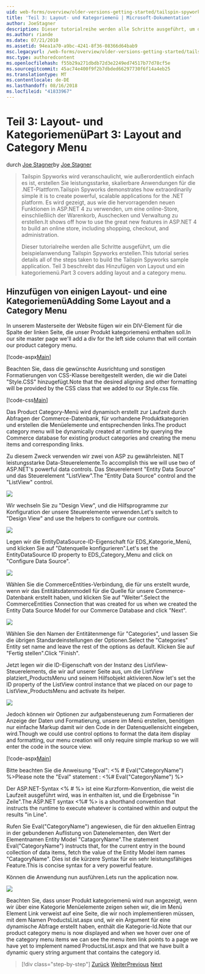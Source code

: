 ```yaml
---
uid: web-forms/overview/older-versions-getting-started/tailspin-spyworks/tailspin-spyworks-part-3
title: 'Teil 3: Layout- und Kategoriemenü | Microsoft-Dokumentation'
author: JoeStagner
description: Dieser tutorialreihe werden alle Schritte ausgeführt, um die beispielanwendung Tailspin Spyworks erstellen. Teil 3 beschreibt das Hinzufügen von Layout und ein kategoriemenü.
ms.author: riande
ms.date: 07/21/2010
ms.assetid: 94ea1a70-a9bc-4241-8f36-08366d64bab9
msc.legacyurl: /web-forms/overview/older-versions-getting-started/tailspin-spyworks/tailspin-spyworks-part-3
msc.type: authoredcontent
ms.openlocfilehash: f55b29a271dbdb72d3e2249ed74517b77d78cf5e
ms.sourcegitcommit: 45ac74e400f9f2b7dbded66297730f6f14a4eb25
ms.translationtype: MT
ms.contentlocale: de-DE
ms.lasthandoff: 08/16/2018
ms.locfileid: "41833967"
---
```

<a name="part-3-layout-and-category-menu"></a><span data-ttu-id="f8735-104">Teil 3: Layout- und Kategoriemenü</span><span class="sxs-lookup"><span data-stu-id="f8735-104">Part 3: Layout and Category Menu</span></span>
====================
<span data-ttu-id="f8735-105">durch [Joe Stagner](https://github.com/JoeStagner)</span><span class="sxs-lookup"><span data-stu-id="f8735-105">by [Joe Stagner](https://github.com/JoeStagner)</span></span>

> <span data-ttu-id="f8735-106">Tailspin Spyworks wird veranschaulicht, wie außerordentlich einfach es ist, erstellen Sie leistungsstarke, skalierbare Anwendungen für die .NET-Plattform.</span><span class="sxs-lookup"><span data-stu-id="f8735-106">Tailspin Spyworks demonstrates how extraordinarily simple it is to create powerful, scalable applications for the .NET platform.</span></span> <span data-ttu-id="f8735-107">Es wird gezeigt, aus wie die hervorragenden neuen Funktionen in ASP.NET 4 zu verwenden, um eine online-Store, einschließlich der Warenkorb, Auschecken und Verwaltung zu erstellen.</span><span class="sxs-lookup"><span data-stu-id="f8735-107">It shows off how to use the great new features in ASP.NET 4 to build an online store, including shopping, checkout, and administration.</span></span>
> 
> <span data-ttu-id="f8735-108">Dieser tutorialreihe werden alle Schritte ausgeführt, um die beispielanwendung Tailspin Spyworks erstellen.</span><span class="sxs-lookup"><span data-stu-id="f8735-108">This tutorial series details all of the steps taken to build the Tailspin Spyworks sample application.</span></span> <span data-ttu-id="f8735-109">Teil 3 beschreibt das Hinzufügen von Layout und ein kategoriemenü.</span><span class="sxs-lookup"><span data-stu-id="f8735-109">Part 3 covers adding layout and a category menu.</span></span>


## <a id="_Toc260221669"></a>  <span data-ttu-id="f8735-110">Hinzufügen von einigen Layout- und eine Kategoriemenü</span><span class="sxs-lookup"><span data-stu-id="f8735-110">Adding Some Layout and a Category Menu</span></span>

<span data-ttu-id="f8735-111">In unserem Masterseite der Website fügen wir ein DIV-Element für die Spalte der linken Seite, die unser Produkt kategoriemenü enthalten soll.</span><span class="sxs-lookup"><span data-stu-id="f8735-111">In our site master page we'll add a div for the left side column that will contain our product category menu.</span></span>

[!code-aspx[Main](tailspin-spyworks-part-3/samples/sample1.aspx)]

<span data-ttu-id="f8735-112">Beachten Sie, dass die gewünschte Ausrichtung und sonstigen Formatierungen von CSS-Klasse bereitgestellt werden, die wir die Datei "Style.CSS" hinzugefügt.</span><span class="sxs-lookup"><span data-stu-id="f8735-112">Note that the desired aligning and other formatting will be provided by the CSS class that we added to our Style.css file.</span></span>

[!code-css[Main](tailspin-spyworks-part-3/samples/sample2.css)]

<span data-ttu-id="f8735-113">Das Product Category-Menü wird dynamisch erstellt zur Laufzeit durch Abfragen der Commerce-Datenbank, für vorhandene Produktkategorien und erstellen die Menüelemente und entsprechenden links.</span><span class="sxs-lookup"><span data-stu-id="f8735-113">The product category menu will be dynamically created at runtime by querying the Commerce database for existing product categories and creating the menu items and corresponding links.</span></span>

<span data-ttu-id="f8735-114">Zu diesem Zweck verwenden wir zwei von ASP zu gewährleisten. NET leistungsstarke Data-Steuerelemente.</span><span class="sxs-lookup"><span data-stu-id="f8735-114">To accomplish this we will use two of ASP.NET's powerful data controls.</span></span> <span data-ttu-id="f8735-115">Das Steuerelement "Entity Data Source" und das Steuerelement "ListView".</span><span class="sxs-lookup"><span data-stu-id="f8735-115">The "Entity Data Source" control and the "ListView" control.</span></span>

![](tailspin-spyworks-part-3/_static/image1.jpg)

<span data-ttu-id="f8735-116">Wir wechseln Sie zu "Design View", und die Hilfsprogramme zur Konfiguration der unsere Steuerelemente verwenden.</span><span class="sxs-lookup"><span data-stu-id="f8735-116">Let's switch to "Design View" and use the helpers to configure our controls.</span></span>

![](tailspin-spyworks-part-3/_static/image2.jpg)

<span data-ttu-id="f8735-117">Legen wir die EntityDataSource-ID-Eigenschaft für EDS\_Kategorie\_Menü, und klicken Sie auf "Datenquelle konfigurieren".</span><span class="sxs-lookup"><span data-stu-id="f8735-117">Let's set the EntityDataSource ID property to EDS\_Category\_Menu and click on "Configure Data Source".</span></span>

![](tailspin-spyworks-part-3/_static/image3.jpg)

<span data-ttu-id="f8735-118">Wählen Sie die CommerceEntities-Verbindung, die für uns erstellt wurde, wenn wir das Entitätsdatenmodell für die Quelle für unsere Commerce-Datenbank erstellt haben, und klicken Sie auf "Weiter".</span><span class="sxs-lookup"><span data-stu-id="f8735-118">Select the CommerceEntities Connection that was created for us when we created the Entity Data Source Model for our Commerce Database and click "Next".</span></span>

![](tailspin-spyworks-part-3/_static/image4.jpg)

<span data-ttu-id="f8735-119">Wählen Sie den Namen der Entitätenmenge für "Categories", und lassen Sie die übrigen Standardeinstellungen der Optionen.</span><span class="sxs-lookup"><span data-stu-id="f8735-119">Select the "Categories" Entity set name and leave the rest of the options as default.</span></span> <span data-ttu-id="f8735-120">Klicken Sie auf "Fertig stellen".</span><span class="sxs-lookup"><span data-stu-id="f8735-120">Click "Finish".</span></span>

<span data-ttu-id="f8735-121">Jetzt legen wir die ID-Eigenschaft von der Instanz des ListView-Steuerelements, die wir auf unserer Seite aus, um die ListView platziert\_ProductsMenu und seinem Hilfsobjekt aktivieren.</span><span class="sxs-lookup"><span data-stu-id="f8735-121">Now let's set the ID property of the ListView control instance that we placed on our page to ListView\_ProductsMenu and activate its helper.</span></span>

![](tailspin-spyworks-part-3/_static/image5.jpg)

<span data-ttu-id="f8735-122">Jedoch können wir Optionen zur aufgabensteuerung zum Formatieren der Anzeige der Daten und Formatierung, unsere im Menü erstellen, benötigen nur einfache Markup damit wir den Code in der Datenquellensicht eingeben, wird.</span><span class="sxs-lookup"><span data-stu-id="f8735-122">Though we could use control options to format the data item display and formatting, our menu creation will only require simple markup so we will enter the code in the source view.</span></span>

[!code-aspx[Main](tailspin-spyworks-part-3/samples/sample3.aspx)]

<span data-ttu-id="f8735-123">Bitte beachten Sie die Anweisung "Eval": &lt;% # Eval("CategoryName") %&gt;</span><span class="sxs-lookup"><span data-stu-id="f8735-123">Please note the "Eval" statement : &lt;%# Eval("CategoryName") %&gt;</span></span>

<span data-ttu-id="f8735-124">Der ASP.NET-Syntax &lt;% # %&gt; ist eine Kurzform-Konvention, die weist die Laufzeit ausgeführt wird, was in enthalten ist, und die Ergebnisse "in Zeile".</span><span class="sxs-lookup"><span data-stu-id="f8735-124">The ASP.NET syntax &lt;%# %&gt; is a shorthand convention that instructs the runtime to execute whatever is contained within and output the results "in Line".</span></span>

<span data-ttu-id="f8735-125">Rufen Sie Eval("CategoryName") angewiesen, die für den aktuellen Eintrag in der gebundenen Auflistung von Datenelementen, den Wert der Elementnamen Entity Model "CatagoryName".</span><span class="sxs-lookup"><span data-stu-id="f8735-125">The statement Eval("CategoryName") instructs that, for the current entry in the bound collection of data items, fetch the value of the Entity Model item names "CatagoryName".</span></span> <span data-ttu-id="f8735-126">Dies ist die kürzere Syntax für ein sehr leistungsfähiges Feature.</span><span class="sxs-lookup"><span data-stu-id="f8735-126">This is concise syntax for a very powerful feature.</span></span>

<span data-ttu-id="f8735-127">Können die Anwendung nun ausführen.</span><span class="sxs-lookup"><span data-stu-id="f8735-127">Lets run the application now.</span></span>

![](tailspin-spyworks-part-3/_static/image6.jpg)

<span data-ttu-id="f8735-128">Beachten Sie, dass unser Produkt kategoriemenü wird nun angezeigt, wenn wir über eine Kategorie Menüelemente zeigen sehen wir, die im Menü Element Link verweist auf eine Seite, die wir noch implementieren müssen, mit dem Namen ProductsList.aspx und, wir ein Argument für eine dynamische Abfrage erstellt haben, enthält die  Kategorie-Id.</span><span class="sxs-lookup"><span data-stu-id="f8735-128">Note that our product category menu is now displayed and when we hover over one of the category menu items we can see the menu item link points to a page we have yet to implement named ProductsList.aspx and that we have built a dynamic query string argument that contains the category id.</span></span>

> [!div class="step-by-step"]
> <span data-ttu-id="f8735-129">[Zurück](tailspin-spyworks-part-2.md)
> [Weiter](tailspin-spyworks-part-4.md)</span><span class="sxs-lookup"><span data-stu-id="f8735-129">[Previous](tailspin-spyworks-part-2.md)
[Next](tailspin-spyworks-part-4.md)</span></span>
